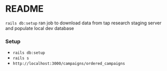 # README
 `rails db:setup` ran job to download data from tap research staging server and 
 populate local dev database
### Setup
- `rails db:setup`
- `rails s`
- `http://localhost:3000/campaigns/ordered_campaigns`

 
 
 
 
